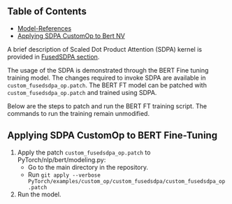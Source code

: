 ## Table of Contents

* [Model-References](../../../../README.md)
* [Applying SDPA CustomOp to Bert NV](#applying-customops-to-a-real-training-model-example)

A brief description of Scaled Dot Product Attention (SDPA) kernel is provided in 
[FusedSDPA section](https://docs.habana.ai/en/latest/PyTorch/Python_Packages.html#hpex-kernels-fusedsdpa).

The usage of the SDPA is demonstrated through the BERT Fine tuning training model.
The changes required to invoke SDPA are available in `custom_fusedsdpa_op.patch`.
The BERT FT model can be patched with `custom_fusedsdpa_op.patch` and trained using SDPA.

Below are the steps to patch and run the BERT FT training script. The commands to run the 
training remain unmodified.

## Applying SDPA CustomOp to BERT Fine-Tuning

1. Apply the patch `custom_fusedsdpa_op.patch` to PyTorch/nlp/bert/modeling.py:
   - Go to the main directory in the repository.
   - Run `git apply --verbose PyTorch/examples/custom_op/custom_fusedsdpa/custom_fusedsdpa_op.patch`
2. Run the model.
